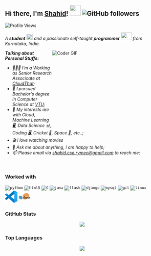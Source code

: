 ## Hi there, I'm [Shahid](https://dic.pythonanywhere.com/)! <img src="https://raw.githubusercontent.com/TheDudeThatCode/TheDudeThatCode/master/Assets/Hi.gif" width=35 height=35> ![GitHub followers](https://img.shields.io/github/followers/shahid-zain?style=social)

![Profile Views](https://komarev.com/ghpvc/?username=shahid-zain&style=flat-square)

<p>
  <em>
    A <b>student</b> <img src="https://raw.githubusercontent.com/TheDudeThatCode/TheDudeThatCode/master/Assets/Medal.gif" width=20 height=20> and a passionate self-taught <b>programmer</b> <img src="https://raw.githubusercontent.com/TheDudeThatCode/TheDudeThatCode/master/Assets/Developer.gif" width=35 height=25> from Karnataka, India.
  </em>
 </p>

<img align="right" alt="Coder GIF" height=250 width=350 src="https://magiccopy.xyz/assets/images/hadder.gif" />

<em>
  
**Talking about Personal Stuffs:**

- 👨🏽‍💻 I’m a Working as Senior Research Associcate at [CloudThat](https://www.cloudthat.com/);
- 💼 I pursued Bachelor's degree in Computer Science at [VTU](https://vtu.ac.in/);
- 🤔 My interests are with Cloud, Machine Learning 🖥️, Data Science 📊, Coding 🖥️, Cricket 🏏, Space 🚀, etc..;
- 🎬 I love watching movies <img src="https://www.pngfind.com/pngs/m/173-1737725_captain-americas-shield-hd-png-download.png" width=15 height=15>
- 💬 Ask me about anything, I am happy to help;
- 📫 Please email via shahid.cse.rymec@gmail.com to reach me;
<br/> 
</em>

### Worked with 

<code><img height="40" src="https://www.python.org/static/community_logos/python-powered-w.svg" title="python"></code>
<code><img height="40" src="https://cdn.worldvectorlogo.com/logos/html5.svg" title="html5"></code>
<code><img height="40" src="https://iconape.com/wp-content/png_logo_vector/c-programming-language-logo.png" title="C"></code>
<code><img height="40" src="https://iconape.com/wp-content/files/zy/371206/svg/371206.svg" title="java"></code>
<code><img height="40" src="https://www.vectorlogo.zone/logos/pocoo_flask/pocoo_flask-icon.svg" title="flask"></code>
<code><img height="40" src="https://iconape.com/wp-content/files/pi/370799/svg/django-logo-icon-png-svg.png" title="django"></code>
<code><img height="40" src="https://iconape.com/wp-content/png_logo_vector/mysql-logo.png" title="mysql"></code>
<code><img height="40" src="https://www.vectorlogo.zone/logos/git-scm/git-scm-icon.svg" title="git"></code>
<code><img height="40" src="https://iconape.com/wp-content/png_logo_vector/linux-tux.png" title="linux"></code>
<code><img height="40" src="https://raw.githubusercontent.com/github/explore/80688e429a7d4ef2fca1e82350fe8e3517d3494d/topics/visual-studio-code/visual-studio-code.png" title="vscode"></code>
<code><img height="40" src="https://raw.githubusercontent.com/github/explore/80688e429a7d4ef2fca1e82350fe8e3517d3494d/topics/scikit-learn/scikit-learn.png" title="sklearn"></code>

### GitHub Stats

<p align="center">
  <a href = "https://github.com/shahid-zain">
<img src="https://github-readme-stats-aj8vj7k8x.vercel.app/api?username=shahid-zain&show_icons=true&title_color=ffc857&icon_color=8ac926&text_color=daf7dc&bg_color=151515&count_private=true&include_all_commits=true">
  </a>
 </p>
 
### Top Languages

<p align="center">
<a href = "https://github.com/shahid-zain">
  <img src="https://github-readme-stats-aj8vj7k8x.vercel.app/api/top-langs/?username=shahid-zain&layout=compact&title_color=ffc857&icon_color=8ac926&text_color=daf7dc&bg_color=151515&card_width=400">
</a>
</p>


